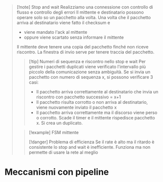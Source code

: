 >[!note] Stop and wait
>Realizziamo una connessione con controllo di flusso e controllo degli errori
>Il mittente e destinatario possono operare solo so un pacchetto alla volta. Una volta che il pacchetto arriva al destinatario viene fatto il checksum e 
>- viene mandato l'ack al mittente
>- oppure viene scartato senza informare il mittente
>
>Il mittente deve tenere una copia del pacchetto finché non riceve riscontro. La finestra di invio serve per tenere traccia del pacchetto.
>
>>[!tip] Numeri di sequenza e riscontro nello stop e wait
>>Per gestire i pacchetti duplicati viene verificato l'intervallo più piccolo della comunicazione senza ambiguità.
>>Se si invia un pacchetto con numero di sequenza x, si possono verificare 3 casi:
>>- Il pacchetto arriva correttamente al destinatario che invia un riscontro con pacchetto successivo = x+1
>>- Il pacchetto risulta corrotto o non arriva al destinatario, viene nuovamente inviato il pacchetto x
>>- Il pacchetto arriva correttamente ma il discorso viene perso o corrotto. Scade il timer e il mittente rispedisce pacchetto x. Si crea un duplicato.
>
>>[!example] FSM mittente
>>
>>[!danger] Problema di efficienza
>>Se il rate è alto ma il ritardo è consistente lo stop and wait è inefficiente. Funziona ma non permette di usare la rete al meglio

# Meccanismi con pipeline





